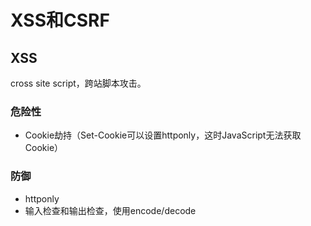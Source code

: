 # XSS和CSRF

## XSS

cross site script，跨站脚本攻击。

### 危险性

* Cookie劫持（Set-Cookie可以设置httponly，这时JavaScript无法获取Cookie）

### 防御

* httponly
* 输入检查和输出检查，使用encode/decode